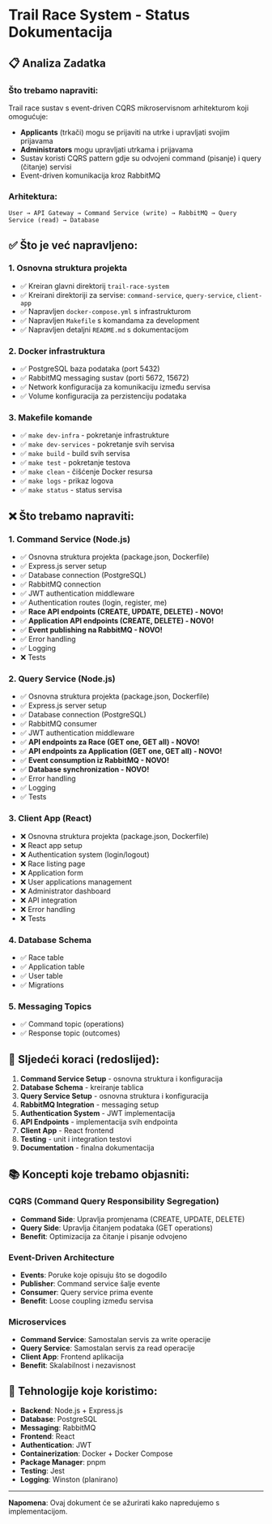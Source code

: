 # Trail Race System - Status Dokumentacija

## 📋 Analiza Zadatka

### Što trebamo napraviti:

Trail race sustav s event-driven CQRS mikroservisnom arhitekturom koji omogućuje:

- **Applicants** (trkači) mogu se prijaviti na utrke i upravljati svojim prijavama
- **Administrators** mogu upravljati utrkama i prijavama
- Sustav koristi CQRS pattern gdje su odvojeni command (pisanje) i query (čitanje) servisi
- Event-driven komunikacija kroz RabbitMQ

### Arhitektura:

```
User → API Gateway → Command Service (write) → RabbitMQ → Query Service (read) → Database
```

## ✅ Što je već napravljeno:

### 1. Osnovna struktura projekta

- ✅ Kreiran glavni direktorij `trail-race-system`
- ✅ Kreirani direktoriji za servise: `command-service`, `query-service`, `client-app`
- ✅ Napravljen `docker-compose.yml` s infrastrukturom
- ✅ Napravljen `Makefile` s komandama za development
- ✅ Napravljen detaljni `README.md` s dokumentacijom

### 2. Docker infrastruktura

- ✅ PostgreSQL baza podataka (port 5432)
- ✅ RabbitMQ messaging sustav (porti 5672, 15672)
- ✅ Network konfiguracija za komunikaciju između servisa
- ✅ Volume konfiguracija za perzistenciju podataka

### 3. Makefile komande

- ✅ `make dev-infra` - pokretanje infrastrukture
- ✅ `make dev-services` - pokretanje svih servisa
- ✅ `make build` - build svih servisa
- ✅ `make test` - pokretanje testova
- ✅ `make clean` - čišćenje Docker resursa
- ✅ `make logs` - prikaz logova
- ✅ `make status` - status servisa

## ❌ Što trebamo napraviti:

### 1. Command Service (Node.js)

- ✅ Osnovna struktura projekta (package.json, Dockerfile)
- ✅ Express.js server setup
- ✅ Database connection (PostgreSQL)
- ✅ RabbitMQ connection
- ✅ JWT authentication middleware
- ✅ Authentication routes (login, register, me)
- ✅ **Race API endpoints (CREATE, UPDATE, DELETE) - NOVO!**
- ✅ **Application API endpoints (CREATE, DELETE) - NOVO!**
- ✅ **Event publishing na RabbitMQ - NOVO!**
- ✅ Error handling
- ✅ Logging
- ❌ Tests

### 2. Query Service (Node.js)

- ✅ Osnovna struktura projekta (package.json, Dockerfile)
- ✅ Express.js server setup
- ✅ Database connection (PostgreSQL)
- ✅ RabbitMQ consumer
- ✅ JWT authentication middleware
- ✅ **API endpoints za Race (GET one, GET all) - NOVO!**
- ✅ **API endpoints za Application (GET one, GET all) - NOVO!**
- ✅ **Event consumption iz RabbitMQ - NOVO!**
- ✅ **Database synchronization - NOVO!**
- ✅ Error handling
- ✅ Logging
- ✅ Tests

### 3. Client App (React)

- ❌ Osnovna struktura projekta (package.json, Dockerfile)
- ❌ React app setup
- ❌ Authentication system (login/logout)
- ❌ Race listing page
- ❌ Application form
- ❌ User applications management
- ❌ Administrator dashboard
- ❌ API integration
- ❌ Error handling
- ❌ Tests

### 4. Database Schema

- ✅ Race table
- ✅ Application table
- ✅ User table
- ✅ Migrations

### 5. Messaging Topics

- ✅ Command topic (operations)
- ✅ Response topic (outcomes)

## 🎯 Sljedeći koraci (redoslijed):

1. **Command Service Setup** - osnovna struktura i konfiguracija
2. **Database Schema** - kreiranje tablica
3. **Query Service Setup** - osnovna struktura i konfiguracija
4. **RabbitMQ Integration** - messaging setup
5. **Authentication System** - JWT implementacija
6. **API Endpoints** - implementacija svih endpointa
7. **Client App** - React frontend
8. **Testing** - unit i integration testovi
9. **Documentation** - finalna dokumentacija

## 📚 Koncepti koje trebamo objasniti:

### CQRS (Command Query Responsibility Segregation)

- **Command Side**: Upravlja promjenama (CREATE, UPDATE, DELETE)
- **Query Side**: Upravlja čitanjem podataka (GET operations)
- **Benefit**: Optimizacija za čitanje i pisanje odvojeno

### Event-Driven Architecture

- **Events**: Poruke koje opisuju što se dogodilo
- **Publisher**: Command service šalje evente
- **Consumer**: Query service prima evente
- **Benefit**: Loose coupling između servisa

### Microservices

- **Command Service**: Samostalan servis za write operacije
- **Query Service**: Samostalan servis za read operacije
- **Client App**: Frontend aplikacija
- **Benefit**: Skalabilnost i nezavisnost

## 🔧 Tehnologije koje koristimo:

- **Backend**: Node.js + Express.js
- **Database**: PostgreSQL
- **Messaging**: RabbitMQ
- **Frontend**: React
- **Authentication**: JWT
- **Containerization**: Docker + Docker Compose
- **Package Manager**: pnpm
- **Testing**: Jest
- **Logging**: Winston (planirano)

---

**Napomena**: Ovaj dokument će se ažurirati kako napredujemo s implementacijom.
